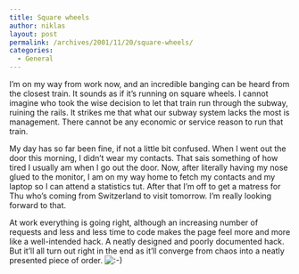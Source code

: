 ```yaml
---
title: Square wheels
author: niklas
layout: post
permalink: /archives/2001/11/20/square-wheels/
categories:
  - General
---
```

I&#8217;m on my way from work now, and an incredible banging can be heard from the closest train. It sounds as if it&#8217;s running on square wheels. I cannot imagine who took the wise decision to let that train run through the subway, ruining the rails. It strikes me that what our subway system lacks the most is management. There cannot be any economic or service reason to run that train.

My day has so far been fine, if not a little bit confused. When I went out the door this morning, I didn&#8217;t wear my contacts. That sais something of how tired I usually am when I go out the door. Now, after literally having my nose glued to the monitor, I am on my way home to fetch my contacts and my laptop so I can attend a statistics tut. After that I&#8217;m off to get a matress for Thu who&#8217;s coming from Switzerland to visit tomorrow. I&#8217;m really looking forward to that.

At work everything is going right, although an increasing number of requests and less and less time to code makes the page feel more and more like a well-intended hack. A neatly designed and poorly documented hack. But it&#8217;ll all turn out right in the end as it&#8217;ll converge from chaos into a neatly presented piece of order. <img src='http://blog.saers.com/wp-includes/images/smilies/icon_smile.gif' alt=':-)' class='wp-smiley' />